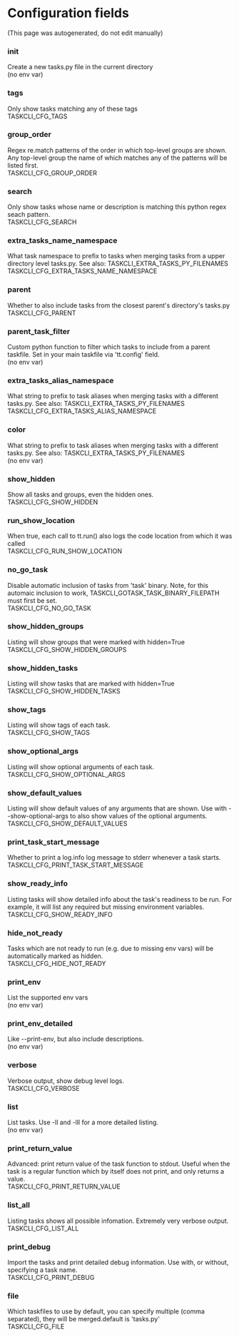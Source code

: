 # Configuration fields
(This page was autogenerated, do not edit manually)
### init
Create a new tasks.py file in the current directory  
(no env var)  

### tags
Only show tasks matching any of these tags  
TASKCLI_CFG_TAGS  

### group_order
Regex re.match patterns of the order in which top-level groups are shown. Any top-level group the name of which matches any of the patterns will be listed first.  
TASKCLI_CFG_GROUP_ORDER  

### search
Only show tasks whose name or description is matching this python regex seach pattern.  
TASKCLI_CFG_SEARCH  

### extra_tasks_name_namespace
What task namespace to prefix to tasks when merging tasks from a upper directory level tasks.py. See also: TASKCLI_EXTRA_TASKS_PY_FILENAMES  
TASKCLI_CFG_EXTRA_TASKS_NAME_NAMESPACE  

### parent
Whether to also include tasks from the closest parent's directory's tasks.py  
TASKCLI_CFG_PARENT  

### parent_task_filter
Custom python function to filter which tasks to include from a parent taskfile. Set in your main taskfile via 'tt.config' field.  
(no env var)  

### extra_tasks_alias_namespace
What string to prefix to task aliases when merging tasks with a different tasks.py. See also: TASKCLI_EXTRA_TASKS_PY_FILENAMES  
TASKCLI_CFG_EXTRA_TASKS_ALIAS_NAMESPACE  

### color
What string to prefix to task aliases when merging tasks with a different tasks.py. See also: TASKCLI_EXTRA_TASKS_PY_FILENAMES  
(no env var)  

### show_hidden
Show all tasks and groups, even the hidden ones.  
TASKCLI_CFG_SHOW_HIDDEN  

### run_show_location
When true, each call to tt.run() also logs the code location from which it was called  
TASKCLI_CFG_RUN_SHOW_LOCATION  

### no_go_task
Disable automatic inclusion of tasks from 'task' binary. Note, for this automaic inclusion to work, TASKCLI_GOTASK_TASK_BINARY_FILEPATH must first be set.  
TASKCLI_CFG_NO_GO_TASK  

### show_hidden_groups
Listing will show groups that were marked with hidden=True  
TASKCLI_CFG_SHOW_HIDDEN_GROUPS  

### show_hidden_tasks
Listing will show tasks that are marked with hidden=True  
TASKCLI_CFG_SHOW_HIDDEN_TASKS  

### show_tags
Listing will show tags of each task.  
TASKCLI_CFG_SHOW_TAGS  

### show_optional_args
Listing will show optional arguments of each task.  
TASKCLI_CFG_SHOW_OPTIONAL_ARGS  

### show_default_values
Listing will show default values of any arguments that are shown. Use with --show-optional-args to also show values of the optional arguments.  
TASKCLI_CFG_SHOW_DEFAULT_VALUES  

### print_task_start_message
Whether to print a log.info log message to stderr whenever a task starts.  
TASKCLI_CFG_PRINT_TASK_START_MESSAGE  

### show_ready_info
Listing tasks will show detailed info about the task's readiness to be run. For example, it will list any required but missing environment variables.   
TASKCLI_CFG_SHOW_READY_INFO  

### hide_not_ready
Tasks which are not ready to run (e.g. due to missing env vars) will be automatically marked as hidden.  
TASKCLI_CFG_HIDE_NOT_READY  

### print_env
List the supported env vars  
(no env var)  

### print_env_detailed
Like --print-env, but also include descriptions.  
(no env var)  

### verbose
Verbose output, show debug level logs.  
TASKCLI_CFG_VERBOSE  

### list
List tasks. Use -ll and -lll for a more detailed listing.  
(no env var)  

### print_return_value
Advanced: print return value of the task function to stdout. Useful when the task is a regular function which by itself does not print, and only returns a value.  
TASKCLI_CFG_PRINT_RETURN_VALUE  

### list_all
Listing tasks shows all possible infomation. Extremely very verbose output.  
TASKCLI_CFG_LIST_ALL  

### print_debug
Import the tasks and print detailed debug information. Use with, or without, specifying a task name.  
TASKCLI_CFG_PRINT_DEBUG  

### file
Which taskfiles to use by default, you can specify multiple (comma separated), they will be merged.default is 'tasks.py'  
TASKCLI_CFG_FILE  


